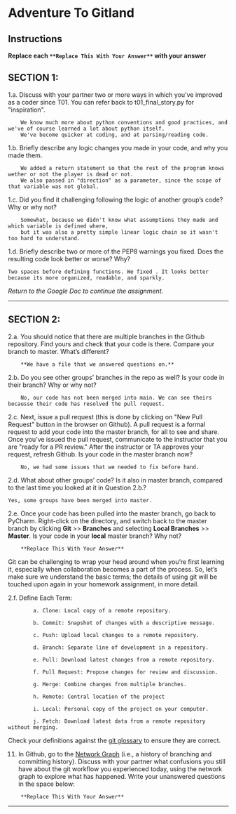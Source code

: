 # Adventure To Gitland

## Instructions

**Replace each `**Replace This With Your Answer**` with your answer**


## SECTION 1:

1.a. Discuss with your partner two or more ways in which you've improved as a coder since T01. You can refer back to t01_final_story.py for "inspiration".

```        
    We know much more about python conventions and good practices, and we've of course learned a lot about python itself.
    We've become quicker at coding, and at parsing/reading code.
```


1.b. Briefly describe any logic changes you made in your code, and why you made them.

```
    We added a return statement so that the rest of the program knows wether or not the player is dead or not.
    We also passed in "direction" as a parameter, since the scope of that variable was not global.
```


1.c. Did you find it challenging following the logic of another group’s code? Why or why not?

```
    Somewhat, because we didn't know what assumptions they made and which variable is defined where,
    but it was also a pretty simple linear logic chain so it wasn't too hard to understand.
```


1.d. Briefly describe two or more of the PEP8 warnings you fixed. Does the resulting code look better or worse? Why?

```
Two spaces before defining functions. We fixed . It looks better because its more organized, readable, and sparkly.
```

_Return to the Google Doc to continue the assignment._
___

## SECTION 2:

2.a. You should notice that there are multiple branches in the Github repository. Find yours and check that your code is there. 
     Compare your branch to master. What’s different?

```        
    **We have a file that we answered questions on.**
```


2.b. Do you see other groups’ branches in the repo as well? Is your code in their branch? Why or why not?

```        
    No, our code has not been merged into main. We can see theirs becausse their code has resolved the pull request.
```


2.c. Next, issue a pull request (this is done by clicking on "New Pull Request" button in the browser on Github). 
     A pull request is a formal request to add your code into the master branch, for all to see and share. 
     Once you’ve issued the pull request, communicate to the instructor that you are "ready for a PR review."
     After the instructor or TA approves your request, refresh Github. 
     Is your code in the master branch now? 

```
    No, we had some issues that we needed to fix before hand. 
```


2.d. What about other groups’ code? Is it also in master branch, compared to the last time you looked at it in Question 2.b.?

```
Yes, some groups have been merged into master.
```


2.e. Once your code has been pulled into the master branch, go back to PyCharm. 
     Right-click on the directory, and switch back to the master branch by clicking 
     **Git** >> **Branches** and selecting **Local Branches** >> **Master**.
     Is your code in your **local** master branch? Why not?

```
    **Replace This With Your Answer**
```

Git can be challenging to wrap your head around when you’re first learning it, 
especially when collaboration becomes a part of the process. 
So, let’s make sure we understand the basic terms; 
the details of using git will be touched upon again in your homework assignment, in more detail. 

2.f. Define Each Term:
```
        a. Clone: Local copy of a remote repository.

        b. Commit: Snapshot of changes with a descriptive message.

        c. Push: Upload local changes to a remote repository.

        d. Branch: Separate line of development in a repository.

        e. Pull: Download latest changes from a remote repository.

        f. Pull Request: Propose changes for review and discussion.

        g. Merge: Combine changes from multiple branches.

        h. Remote: Central location of the project

        i. Local: Personal copy of the project on your computer.

        j. Fetch: Download latest data from a remote repository without merging.
```

Check your definitions against the [git glossary](https://help.github.com/articles/github-glossary/) to ensure they are correct.

11. In Github, go to the [Network Graph](https://github.com/Berea-College-CSC-226/t04-master/network) (i.e., a history of branching and committing history). 
    Discuss with your partner what confusions you still have about the git workflow you experienced today, 
    using the network graph to explore what has happened. Write your unanswered questions in the space below:

```
    **Replace This With Your Answer**
```

---
